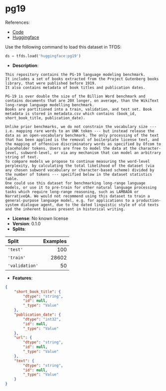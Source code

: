 # pg19

References:

*   [Code](https://github.com/huggingface/datasets/blob/master/datasets/pg19)
*   [Huggingface](https://huggingface.co/datasets/pg19)



Use the following command to load this dataset in TFDS:

```python
ds = tfds.load('huggingface:pg19')
```

*   **Description**:

```
This repository contains the PG-19 language modeling benchmark.
It includes a set of books extracted from the Project Gutenberg books library, that were published before 1919.
It also contains metadata of book titles and publication dates.

PG-19 is over double the size of the Billion Word benchmark and contains documents that are 20X longer, on average, than the WikiText long-range language modelling benchmark.
Books are partitioned into a train, validation, and test set. Book metadata is stored in metadata.csv which contains (book_id, short_book_title, publication_date).

Unlike prior benchmarks, we do not constrain the vocabulary size --- i.e. mapping rare words to an UNK token --- but instead release the data as an open-vocabulary benchmark. The only processing of the text that has been applied is the removal of boilerplate license text, and the mapping of offensive discriminatory words as specified by Ofcom to placeholder tokens. Users are free to model the data at the character-level, subword-level, or via any mechanism that can model an arbitrary string of text.
To compare models we propose to continue measuring the word-level perplexity, by calculating the total likelihood of the dataset (via any chosen subword vocabulary or character-based scheme) divided by the number of tokens --- specified below in the dataset statistics table.
One could use this dataset for benchmarking long-range language models, or use it to pre-train for other natural language processing tasks which require long-range reasoning, such as LAMBADA or NarrativeQA. We would not recommend using this dataset to train a general-purpose language model, e.g. for applications to a production-system dialogue agent, due to the dated linguistic style of old texts and the inherent biases present in historical writing.
```

*   **License**: No known license
*   **Version**: 0.1.0
*   **Splits**:

Split  | Examples
:----- | -------:
`'test'` | 100
`'train'` | 28602
`'validation'` | 50

*   **Features**:

```json
{
    "short_book_title": {
        "dtype": "string",
        "id": null,
        "_type": "Value"
    },
    "publication_date": {
        "dtype": "int32",
        "id": null,
        "_type": "Value"
    },
    "url": {
        "dtype": "string",
        "id": null,
        "_type": "Value"
    },
    "text": {
        "dtype": "string",
        "id": null,
        "_type": "Value"
    }
}
```


